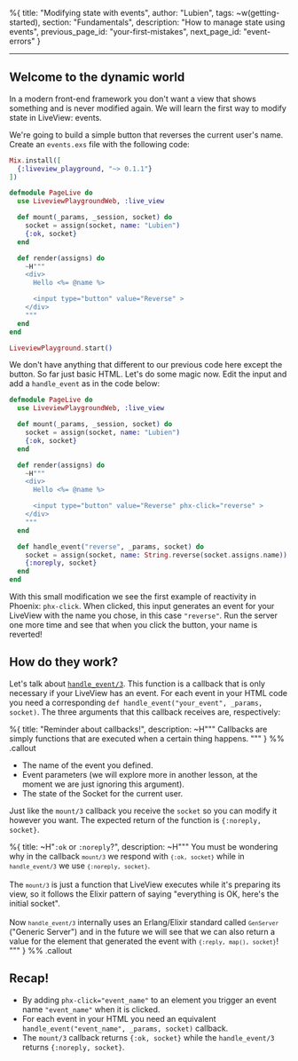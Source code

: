 %{
title: "Modifying state with events",
author: "Lubien",
tags: ~w(getting-started),
section: "Fundamentals",
description: "How to manage state using events",
previous_page_id: "your-first-mistakes",
next_page_id: "event-errors"
}

---

## Welcome to the dynamic world

In a modern front-end framework you don't want a view that shows something and is never modified again. We will learn the first way to modify state in LiveView: events.

We're going to build a simple button that reverses the current user's name. Create an `events.exs` file with the following code:

```elixir
Mix.install([
  {:liveview_playground, "~> 0.1.1"}
])

defmodule PageLive do
  use LiveviewPlaygroundWeb, :live_view

  def mount(_params, _session, socket) do
    socket = assign(socket, name: "Lubien")
    {:ok, socket}
  end

  def render(assigns) do
    ~H"""
    <div>
      Hello <%= @name %>

      <input type="button" value="Reverse" >
    </div>
    """
  end
end

LiveviewPlayground.start()
```

We don't have anything that different to our previous code here except the button. So far just basic HTML. Let's do some magic now. Edit the input and add a `handle_event` as in the code below:

```elixir
defmodule PageLive do
  use LiveviewPlaygroundWeb, :live_view

  def mount(_params, _session, socket) do
    socket = assign(socket, name: "Lubien")
    {:ok, socket}
  end

  def render(assigns) do
    ~H"""
    <div>
      Hello <%= @name %>

      <input type="button" value="Reverse" phx-click="reverse" >
    </div>
    """
  end

  def handle_event("reverse", _params, socket) do
    socket = assign(socket, name: String.reverse(socket.assigns.name))
    {:noreply, socket}
  end
end
```

With this small modification we see the first example of reactivity in Phoenix: `phx-click`. When clicked, this input generates an event for your LiveView with the name you chose, in this case `"reverse"`. Run the server one more time and see that when you click the button, your name is reverted!

## How do they work?

Let's talk about [`handle_event/3`](https://hexdocs.pm/phoenix_live_view/Phoenix.LiveView.html#c:handle_event/3). This function is a callback that is only necessary if your LiveView has an event. For each event in your HTML code you need a corresponding `def handle_event("your_event", _params, socket)`. The three arguments that this callback receives are, respectively:

%{
title: "Reminder about callbacks!",
description: ~H"""
Callbacks are simply functions that are executed when a certain thing happens.
"""
} %% .callout

- The name of the event you defined.
- Event parameters (we will explore more in another lesson, at the moment we are just ignoring this argument).
- The state of the Socket for the current user.

Just like the `mount/3` callback you receive the `socket` so you can modify it however you want. The expected return of the function is `{:noreply, socket}`.

%{
title: ~H"<code>:ok</code> or <code>:noreply</code>?",
description: ~H"""
You must be wondering why in the callback <code>`mount/3`</code> we respond with <code>`{:ok, socket}`</code> while in <code>`handle_event/3`</code> we use <code>`{:noreply, socket}`</code>. <br><br>The <code>`mount/3`</code> is just a function that LiveView executes while it's preparing its view, so it follows the Elixir pattern of saying "everything is OK, here's the initial socket". <br><br>Now <code>`handle_event/3`</code> internally uses an Erlang/Elixir standard called <code>`GenServer`</code> ("Generic Server") and in the future we will see that we can also return a value for the element that generated the event with <code>`{:reply, map(), socket}`</code>!
"""
} %% .callout

## Recap!

- By adding `phx-click="event_name"` to an element you trigger an event name `"event_name"` when it is clicked.
- For each event in your HTML you need an equivalent `handle_event("event_name", _params, socket)` callback.
- The `mount/3` callback returns `{:ok, socket}` while the `handle_event/3` returns `{:noreply, socket}`.
